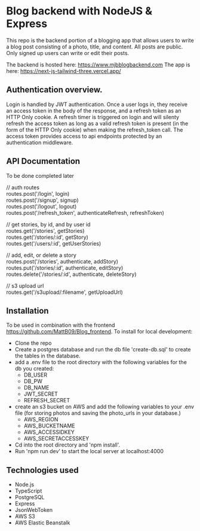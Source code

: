 # Blog backend with NodeJS & Express

This repo is the backend portion of a blogging app that allows users to write a blog post consisting of a photo, title, and content. All posts are public. Only signed up users can write or edit their posts. 

The backend is hosted here: https://www.mjbblogbackend.com
The app is here: https://next-js-tailwind-three.vercel.app/

## Authentication overview.

Login is handled by JWT authentication. Once a user logs in, they receive an access token in the body of the response, and a refresh token as an HTTP Only cookie. A refresh timer is triggered on login and will silenty refresh the access token as long as a valid refresh token is present (in the form of the HTTP Only cookie) when making the refresh_token call. The access token provides access to api endpoints protected by an authentication middleware.

## API Documentation

To be done completed later

// auth routes  
routes.post('/login', login)  
routes.post('/signup', signup)  
routes.post('/logout', logout)  
routes.post('/refresh_token', authenticateRefresh, refreshToken)

// get stories, by id, and by user id  
routes.get('/stories', getStories)  
routes.get('/stories/:id', getStory)  
routes.get('/users/:id', getUserStories)  

// add, edit, or delete a story  
routes.post('/stories', authenticate, addStory)  
routes.put('/stories/:id', authenticate, editStory)  
routes.delete('/stories/:id', authenticate, deleteStory)  

// s3 upload url  
routes.get('/s3upload/:filename', getUploadUrl)

## Installation
To be used in combination with the frontend https://github.com/MattB09/Blog_frontend. To install for local development:

- Clone the repo
- Create a postgres database and run the db file 'create-db.sql' to create the tables in the database.
- add a .env file to the root directory with the following variables for the db you created:
  - DB_USER
  - DB_PW
  - DB_NAME
  - JWT_SECRET
  - REFRESH_SECRET
- create an s3 bucket on AWS and add the following variables to your .env file (for storing photos and saving the photo_urls in your database.)
  - AWS_REGION
  - AWS_BUCKETNAME
  - AWS_ACCESSIDKEY
  - AWS_SECRETACCESSKEY
- Cd into the root directory and 'npm install'. 
- Run 'npm run dev' to start the local server at localhost:4000

## Technologies used
- Node.js
- TypeScript
- PostgreSQL
- Express
- JsonWebToken
- AWS S3
- AWS Elastic Beanstalk
